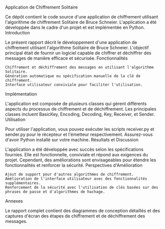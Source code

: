 Application de Chiffrement Solitaire

Ce dépôt contient le code source d'une application de chiffrement utilisant l'algorithme de chiffrement Solitaire de Bruce Schneier. L'application a été développée dans le cadre d'un projet et est implémentée en Python.
Introduction

Le présent rapport décrit le développement d'une application de chiffrement utilisant l'algorithme Solitaire de Bruce Schneier. L'objectif principal était de fournir un logiciel capable de chiffrer et déchiffrer des messages de manière efficace et sécurisée.
Fonctionnalités

    Chiffrement et déchiffrement des messages en utilisant l'algorithme Solitaire.
    Génération automatique ou spécification manuelle de la clé de chiffrement.
    Interface utilisateur conviviale pour faciliter l'utilisation.

Implémentation

L'application est composée de plusieurs classes qui gèrent différents aspects du processus de chiffrement et de déchiffrement. Les principales classes incluent BasicKey, Encoding, Decoding, Key, Receiver, et Sender.
Utilisation

Pour utiliser l'application, vous pouvez exécuter les scripts receiver.py et sender.py pour le récepteur et l'émetteur respectivement. Assurez-vous d'avoir Python installé sur votre machine.
Résultats et Discussion

L'application a été développée avec succès selon les spécifications fournies. Elle est fonctionnelle, conviviale et répond aux exigences du projet. Cependant, des améliorations sont envisageables pour étendre les fonctionnalités et renforcer la sécurité.
Perspectives d'Amélioration

    Ajout de support pour d'autres algorithmes de chiffrement.
    Amélioration de l'interface utilisateur avec des fonctionnalités supplémentaires.
    Renforcement de la sécurité avec l'utilisation de clés basées sur des phrases de passe et d'algorithmes de hachage.

Annexes

Le rapport complet contient des diagrammes de conception détaillés et des captures d'écran des étapes de chiffrement et de déchiffrement des messages.
